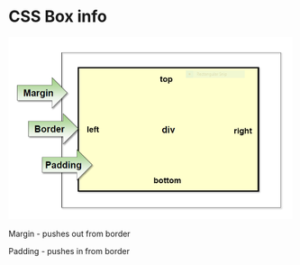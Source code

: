 <h1>CSS Box info</h1>

![css box illustration](./img/cssBox.PNG)

Margin - pushes out from border

Padding - pushes in from border
